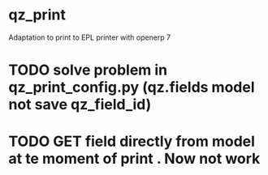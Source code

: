 # qz_print
Adaptation to print to EPL printer with openerp 7

# TODO solve problem in qz_print_config.py   (qz.fields model not save qz_field_id)
# TODO GET field directly from model at te moment of print . Now not work